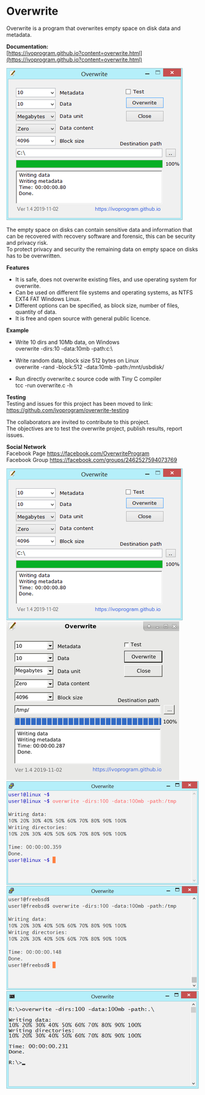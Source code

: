 # Overwrite
Overwrite is a program that overwrites empty space on disk data and metadata.

**Documentation:** \
[https://ivoprogram.github.io?content=overwrite.html](https://ivoprogram.github.io?content=overwrite.html)

![Overwrite](images/overwrite-windows-ui.png)

The empty space on disks can contain sensitive data and information that can be recovered with recovery software and forensic, this can be security and privacy risk. \
To protect privacy and security the remaining data on empty space on disks has to be overwritten.

**Features**
- It is safe, does not overwrite existing files, and use operating system for overwrite.
- Can be used on different file systems and operating systems, as NTFS EXT4 FAT Windows Linux.
- Different options can be specified, as block size, number of files, quantity of data.
- It is free and open source with general public licence.

**Example**
- Write 10 dirs and 10Mb data, on Windows \
overwrite -dirs:10 -data:10mb -path:c:\

- Write random data, block size 512 bytes on Linux \
overwrite -rand -block:512 -data:10mb -path:/mnt/usbdisk/

- Run directly overwrite.c source code with Tiny C compiler \
tcc -run overwrite.c -h

**Testing** \
Testing and issues for this project has been moved to link: \
https://github.com/ivoprogram/overwrite-testing

The collaborators are invited to contribute to this project. \
The objectives are to test the overwrite project, publish results, report issues. 

**Social Network** \
Facebook Page https://facebook.com/OverwriteProgram \
Facebook Group https://facebook.com/groups/2462527594073769 


![Overwrite](images/overwrite-windows-ui.png)
![Overwrite](images/overwrite-linux-ui.png)
![Overwrite](images/overwrite-linux.png)
![Overwrite](images/overwrite-unix.png)
![Overwrite](images/overwrite-windows.png)
